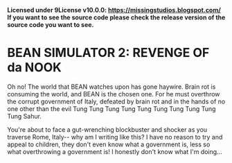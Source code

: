 **Licensed under 9License v10.0.0: https://missingstudios.blogspot.com/**  
**If you want to see the source code please check the release version of the source code you want to see.**
# BEAN SIMULATOR 2: REVENGE OF da NOOK
Oh no! The world that BEAN watches upon has gone haywire. Brain rot is consuming the world, and BEAN is the chosen one. For he must overthrow the corrupt government of Italy, defeated by brain rot and in the hands of no one other than the evil Tung Tung Tung Tung Tung Tung Tung Tung Tung Tung Sahur.  
  
You're about to face a gut-wrenching blockbuster and shocker as you traverse Rome, Italy-- why am I writing like this? I have no reason to try and appeal to children, they don't even know what a government is, less so what overthrowing a government is! I honestly don't know what I'm doing...
